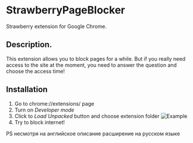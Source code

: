 # StrawberryPageBlocker
Strawberry extension for Google Chrome.

## Description.
This extension allows you to block pages for a while. But if you really need access to the site at the moment, you need to answer the question and choose the access time!

## Installation
1. Go to chrome://extensions/ page
2. Turn on *Developer mode*
3. Click to *Load Unpacked* button and choose extension folder
![Example](https://camo.githubusercontent.com/edc65aa854e00ac2021a8bda200bc7b606a6ed14/68747470733a2f2f692e696d6775722e636f6d2f786463686451612e706e67)
4. Try to block internet!

PS несмотря на английское описание расширение на русском языке
